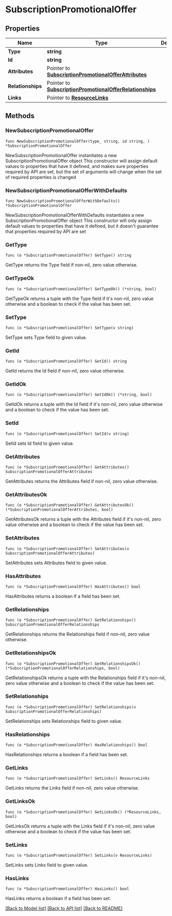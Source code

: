 # SubscriptionPromotionalOffer

## Properties

Name | Type | Description | Notes
------------ | ------------- | ------------- | -------------
**Type** | **string** |  | 
**Id** | **string** |  | 
**Attributes** | Pointer to [**SubscriptionPromotionalOfferAttributes**](SubscriptionPromotionalOfferAttributes.md) |  | [optional] 
**Relationships** | Pointer to [**SubscriptionPromotionalOfferRelationships**](SubscriptionPromotionalOfferRelationships.md) |  | [optional] 
**Links** | Pointer to [**ResourceLinks**](ResourceLinks.md) |  | [optional] 

## Methods

### NewSubscriptionPromotionalOffer

`func NewSubscriptionPromotionalOffer(type_ string, id string, ) *SubscriptionPromotionalOffer`

NewSubscriptionPromotionalOffer instantiates a new SubscriptionPromotionalOffer object
This constructor will assign default values to properties that have it defined,
and makes sure properties required by API are set, but the set of arguments
will change when the set of required properties is changed

### NewSubscriptionPromotionalOfferWithDefaults

`func NewSubscriptionPromotionalOfferWithDefaults() *SubscriptionPromotionalOffer`

NewSubscriptionPromotionalOfferWithDefaults instantiates a new SubscriptionPromotionalOffer object
This constructor will only assign default values to properties that have it defined,
but it doesn't guarantee that properties required by API are set

### GetType

`func (o *SubscriptionPromotionalOffer) GetType() string`

GetType returns the Type field if non-nil, zero value otherwise.

### GetTypeOk

`func (o *SubscriptionPromotionalOffer) GetTypeOk() (*string, bool)`

GetTypeOk returns a tuple with the Type field if it's non-nil, zero value otherwise
and a boolean to check if the value has been set.

### SetType

`func (o *SubscriptionPromotionalOffer) SetType(v string)`

SetType sets Type field to given value.


### GetId

`func (o *SubscriptionPromotionalOffer) GetId() string`

GetId returns the Id field if non-nil, zero value otherwise.

### GetIdOk

`func (o *SubscriptionPromotionalOffer) GetIdOk() (*string, bool)`

GetIdOk returns a tuple with the Id field if it's non-nil, zero value otherwise
and a boolean to check if the value has been set.

### SetId

`func (o *SubscriptionPromotionalOffer) SetId(v string)`

SetId sets Id field to given value.


### GetAttributes

`func (o *SubscriptionPromotionalOffer) GetAttributes() SubscriptionPromotionalOfferAttributes`

GetAttributes returns the Attributes field if non-nil, zero value otherwise.

### GetAttributesOk

`func (o *SubscriptionPromotionalOffer) GetAttributesOk() (*SubscriptionPromotionalOfferAttributes, bool)`

GetAttributesOk returns a tuple with the Attributes field if it's non-nil, zero value otherwise
and a boolean to check if the value has been set.

### SetAttributes

`func (o *SubscriptionPromotionalOffer) SetAttributes(v SubscriptionPromotionalOfferAttributes)`

SetAttributes sets Attributes field to given value.

### HasAttributes

`func (o *SubscriptionPromotionalOffer) HasAttributes() bool`

HasAttributes returns a boolean if a field has been set.

### GetRelationships

`func (o *SubscriptionPromotionalOffer) GetRelationships() SubscriptionPromotionalOfferRelationships`

GetRelationships returns the Relationships field if non-nil, zero value otherwise.

### GetRelationshipsOk

`func (o *SubscriptionPromotionalOffer) GetRelationshipsOk() (*SubscriptionPromotionalOfferRelationships, bool)`

GetRelationshipsOk returns a tuple with the Relationships field if it's non-nil, zero value otherwise
and a boolean to check if the value has been set.

### SetRelationships

`func (o *SubscriptionPromotionalOffer) SetRelationships(v SubscriptionPromotionalOfferRelationships)`

SetRelationships sets Relationships field to given value.

### HasRelationships

`func (o *SubscriptionPromotionalOffer) HasRelationships() bool`

HasRelationships returns a boolean if a field has been set.

### GetLinks

`func (o *SubscriptionPromotionalOffer) GetLinks() ResourceLinks`

GetLinks returns the Links field if non-nil, zero value otherwise.

### GetLinksOk

`func (o *SubscriptionPromotionalOffer) GetLinksOk() (*ResourceLinks, bool)`

GetLinksOk returns a tuple with the Links field if it's non-nil, zero value otherwise
and a boolean to check if the value has been set.

### SetLinks

`func (o *SubscriptionPromotionalOffer) SetLinks(v ResourceLinks)`

SetLinks sets Links field to given value.

### HasLinks

`func (o *SubscriptionPromotionalOffer) HasLinks() bool`

HasLinks returns a boolean if a field has been set.


[[Back to Model list]](../README.md#documentation-for-models) [[Back to API list]](../README.md#documentation-for-api-endpoints) [[Back to README]](../README.md)


